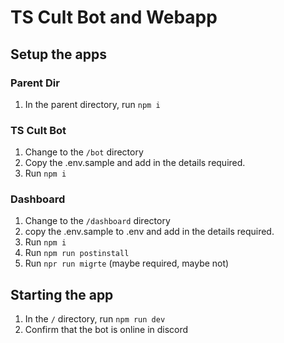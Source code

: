 # TS Cult Bot and Webapp

## Setup the apps

### Parent Dir

1. In the parent directory, run `npm i`

### TS Cult Bot

1. Change to the `/bot` directory
2. Copy the .env.sample and add in the details required.
3. Run `npm i`

### Dashboard

1. Change to the `/dashboard` directory
2. copy the .env.sample to .env and add in the details required.
3. Run `npm i`
4. Run `npm run postinstall`
5. Run `npr run migrte` (maybe required, maybe not)

## Starting the app

1. In the `/` directory, run `npm run dev`
2. Confirm that the bot is online in discord
